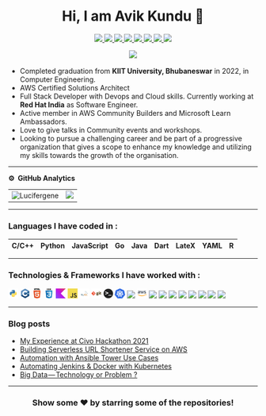 <p align="center"> <h1 align="center"> Hi, I am Avik Kundu 👋</h1> </p>
<p align="center">
<a href="https://www.linkedin.com/in/avik-kundu-0b837715b/">
 <img src="https://img.shields.io/badge/LinkedIn-0077B5?style=for-the-badge&logo=linkedin&logoColor=white"/> 
 </a>
 <a href="https://twitter.com/avik6028">
 <img src="http://img.shields.io/badge/Twitter-1DA1F2?style=for-the-badge&logo=twitter&logoColor=white"/>
 </a>
 <a href="https://www.instagram.com/avik6028/">
 <img src="http://img.shields.io/badge/Instagram-e95950?style=for-the-badge&logo=instagram&logoColor=white"/>
 </a>
 <a href="https://avikkundu.medium.com/">
 <img src="http://img.shields.io/badge/Medium-343434?style=for-the-badge&logo=medium&logoColor=white"/>
 </a>
 <a href="https://www.hackerrank.com/avik6028"><img src="https://img.shields.io/badge/-Hackerrank-2EC866?style=for-the-badge&logo=HackerRank&logoColor=white"/> </a>
 <a href="https://www.facebook.com/avikonweb"><img src="https://img.shields.io/badge/-Facebook-4267B2?style=for-the-badge&logo=Facebook&logoColor=white"/> </a>
  <a href="https://www.youtube.com/channel/UCglo4b_lugssHiPz9ZB4iiA?view_as=subscriber"><img src="https://img.shields.io/badge/-Youtube-c4302b?style=for-the-badge&logo=Youtube&logoColor=white"/> </a>
<a href="mailto:avikkundu8d@gmail.com"><img src="https://img.shields.io/badge/Gmail-D14836?style=for-the-badge&logo=gmail&logoColor=white"/> </a>
</p>

<p align="center"> <img src="https://komarev.com/ghpvc/?username=Lucifergene&label=Profile%20Visits&color=blue&style=plastic%22%20alt=%22Lucifergene" /> </p>

* Completed graduation from **KIIT University, Bhubaneswar** in 2022, in Computer Engineering.
* AWS Certified Solutions Architect
* Full Stack Developer with Devops and Cloud skills. Currently working at **Red Hat India** as Software Engineer.
* Active member in AWS Community Builders and Microsoft Learn Ambassadors.
* Love to give talks in Community events and workshops.
* Looking to pursue a challenging career and be part of a progressive organization that gives a scope to enhance my knowledge and utilizing my skills towards the growth of the organisation. 

***
**⚙️ &nbsp;GitHub Analytics**
<table style="width:100%,">
  <tr>
    <td> <img src="https://github-readme-stats.vercel.app/api?username=Lucifergene&show_icons=true&theme=vue&locale=en&hide_border=true" alt="Lucifergene" /></td>
    <td>
     <img src="https://github-readme-stats.vercel.app/api/top-langs/?username=Lucifergene&theme=vue&hide_border=true&layout=compact"></td>
  </tr>
</table>

___________________________________________________________________________________________________________________________________
### Languages I have coded in :

| C/C++ | Python | JavaScript | Go | Java | Dart | LateX | YAML | R
| :---: | :---:  | :---: | :---: | :---: | :---: | :---: | :---: | :---: |
___________________________________________________________________________________________________________________________________
### Technologies & Frameworks I have worked with :

<code><img height="20" src="https://raw.githubusercontent.com/github/explore/80688e429a7d4ef2fca1e82350fe8e3517d3494d/topics/python/python.png"></code>
<code><img height="20" src="https://raw.githubusercontent.com/github/explore/80688e429a7d4ef2fca1e82350fe8e3517d3494d/topics/cpp/cpp.png"></code>
<code><img height="20" src="https://raw.githubusercontent.com/github/explore/80688e429a7d4ef2fca1e82350fe8e3517d3494d/topics/html/html.png"></code>
<code><img height="20" src="https://raw.githubusercontent.com/github/explore/5c058a388828bb5fde0bcafd4bc867b5bb3f26f3/topics/css/css.png"></code>
<code><img height="20" src="https://raw.githubusercontent.com/github/explore/80688e429a7d4ef2fca1e82350fe8e3517d3494d/topics/kotlin/kotlin.png"></code>
<code><img height="20" src="https://raw.githubusercontent.com/github/explore/80688e429a7d4ef2fca1e82350fe8e3517d3494d/topics/javascript/javascript.png"></code>
<code><img height="20" src="https://raw.githubusercontent.com/github/explore/80688e429a7d4ef2fca1e82350fe8e3517d3494d/topics/mysql/mysql.png"></code>
<code><img height="20" src="https://raw.githubusercontent.com/github/explore/80688e429a7d4ef2fca1e82350fe8e3517d3494d/topics/git/git.png"></code>
<code><img height="20" src="https://raw.githubusercontent.com/github/explore/80688e429a7d4ef2fca1e82350fe8e3517d3494d/topics/terminal/terminal.png"></code>
<code><img height="20" src="https://github.com/kubernetes/kubernetes/blob/master/logo/logo.png"></code>
<code><img height="20" src="https://avatars1.githubusercontent.com/u/2810941?s=280&v=4"></code>
<code><img height="20" src="https://raw.githubusercontent.com/github/explore/fbceb94436312b6dacde68d122a5b9c7d11f9524/topics/aws/aws.png"></code>
<code><img height="20" src="https://camo.githubusercontent.com/53790f8272a4b6d44df1c516ef71909834d177c7/68747470733a2f2f63646e2e776f726c64766563746f726c6f676f2e636f6d2f6c6f676f732f646f636b65722e737667"></code>
<code><img height="20" src="https://upload.wikimedia.org/wikipedia/commons/thumb/2/24/Ansible_logo.svg/1200px-Ansible_logo.svg.png"></code>
<code><img height="20" src="https://upload.wikimedia.org/wikipedia/commons/thumb/e/e9/Jenkins_logo.svg/1200px-Jenkins_logo.svg.png"></code>
<code><img height="20" src="https://banner2.cleanpng.com/20180519/vxe/kisspng-apache-tomcat-apache-http-server-web-server-java-s-5b0036cb6ea219.5097810415267406834532.jpg"></code>
<code><img height="20" src="https://www.veritis.com/wp-content/uploads/2015/06/puppet.png"></code>
<code><img height="20" src="https://www.veritis.com/wp-content/uploads/2015/06/terraform.png"></code>
<code><img height="20" src="https://www.veritis.com/wp-content/uploads/2019/08/Prometheus.png"></code>
<code><img height="20" src="https://avatars1.githubusercontent.com/u/35045612?s=400&v=4"></code>
___________________________________________________________________________________________________________________________________

### **Blog posts**

<!-- BLOG-POST-LIST:START -->
- [My Experience at Civo Hackathon 2021](https://avikkundu.medium.com/my-experience-at-civo-hackathon-2021-aa845e3fa5c2?source=rss-68ea0ef6e857------2)
- [Building Serverless URL Shortener Service on AWS](https://avikkundu.medium.com/building-serverless-url-shortener-service-on-aws-e1662d015d70?source=rss-68ea0ef6e857------2)
- [Automation with Ansible Tower Use Cases](https://avikkundu.medium.com/automation-with-ansible-tower-use-cases-5a95e005c207?source=rss-68ea0ef6e857------2)
- [Automating Jenkins &amp; Docker with Kubernetes](https://avikkundu.medium.com/automating-jenkins-docker-with-kubernetes-40673d3fb907?source=rss-68ea0ef6e857------2)
- [Big Data — Technology or Problem ?](https://avikkundu.medium.com/big-data-technology-or-problem-eb04a2cbe52d?source=rss-68ea0ef6e857------2)
<!-- BLOG-POST-LIST:END -->
___________________________________________________________________________________________________________________________________
<div align="center">

### Show some ❤️ by starring some of the repositories!

</div>
